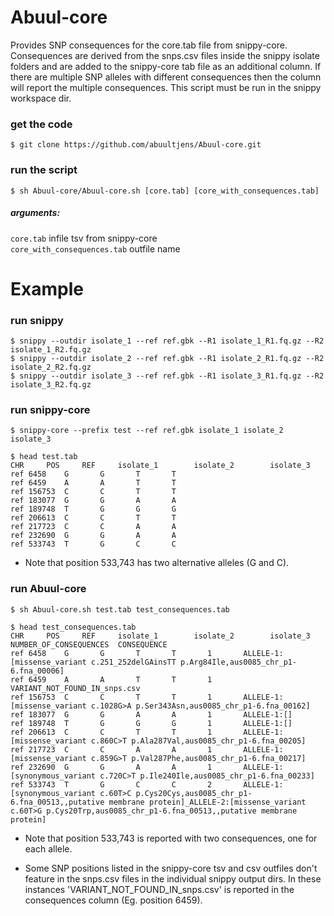 # Abuul-core
Provides SNP consequences for the core.tab file from snippy-core. Consequences are derived from the snps.csv files inside the snippy isolate folders and are added to the snippy-core tab file as an additional column. If there are multiple SNP alleles with different consequences then the column will report the multiple  consequences. This script must be run in the snippy workspace dir.

### get the code
    $ git clone https://github.com/abuultjens/Abuul-core.git

### run the script
    $ sh Abuul-core/Abuul-core.sh [core.tab] [core_with_consequences.tab]

##### arguments: 
``core.tab`` infile tsv from snippy-core  
``core_with_consequences.tab`` outfile name  

# Example

### run snippy
    $ snippy --outdir isolate_1 --ref ref.gbk --R1 isolate_1_R1.fq.gz --R2 isolate_1_R2.fq.gz  
    $ snippy --outdir isolate_2 --ref ref.gbk --R1 isolate_2_R1.fq.gz --R2 isolate_2_R2.fq.gz  
    $ snippy --outdir isolate_3 --ref ref.gbk --R1 isolate_3_R1.fq.gz --R2 isolate_3_R2.fq.gz

### run snippy-core
    $ snippy-core --prefix test --ref ref.gbk isolate_1 isolate_2 isolate_3  

    $ head test.tab  
    CHR     POS     REF     isolate_1        isolate_2        isolate_3  
    ref 6458    G       G       T       T  
    ref 6459    A       A       T       T  
    ref 156753  C       C       T       T  
    ref 183077  G       G       A       A  
    ref 189748  T       G       G       G  
    ref 206613  C       C       T       T  
    ref 217723  C       C       A       A  
    ref 232690  G       G       A       A  
    ref 533743  T       G       C       C  

* Note that position 533,743 has two alternative alleles (G and C).

### run Abuul-core
    $ sh Abuul-core.sh test.tab test_consequences.tab  

    $ head test_consequences.tab  
    CHR     POS     REF     isolate_1        isolate_2        isolate_3        NUMBER_OF_CONSEQUENCES  CONSEQUENCE  
    ref 6458    G       G       T       T       1       ALLELE-1:[missense_variant c.251_252delGAinsTT p.Arg84Ile,aus0085_chr_p1-6.fna_00006]  
    ref 6459    A       A       T       T       1       VARIANT_NOT_FOUND_IN_snps.csv  
    ref 156753  C       C       T       T       1       ALLELE-1:[missense_variant c.1028G>A p.Ser343Asn,aus0085_chr_p1-6.fna_00162]  
    ref 183077  G       G       A       A       1       ALLELE-1:[]  
    ref 189748  T       G       G       G       1       ALLELE-1:[]  
    ref 206613  C       C       T       T       1       ALLELE-1:[missense_variant c.860C>T p.Ala287Val,aus0085_chr_p1-6.fna_00205]  
    ref 217723  C       C       A       A       1       ALLELE-1:[missense_variant c.859G>T p.Val287Phe,aus0085_chr_p1-6.fna_00217]  
    ref 232690  G       G       A       A       1       ALLELE-1:[synonymous_variant c.720C>T p.Ile240Ile,aus0085_chr_p1-6.fna_00233]  
    ref 533743  T       G       C       C       2       ALLELE-1:[synonymous_variant c.60T>C p.Cys20Cys,aus0085_chr_p1-6.fna_00513,,putative membrane protein]_ALLELE-2:[missense_variant c.60T>G p.Cys20Trp,aus0085_chr_p1-6.fna_00513,,putative membrane protein] 

* Note that position 533,743 is reported with two consequences, one for each allele.

* Some SNP positions listed in the snippy-core tsv and csv outfiles don't feature in the snps.csv files in the individual snippy output dirs. In these instances 'VARIANT_NOT_FOUND_IN_snps.csv' is reported in the consequences column (Eg. position 6459).



